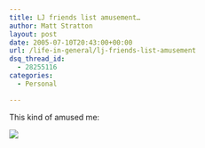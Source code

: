 ```yaml
---
title: LJ friends list amusement…
author: Matt Stratton
layout: post
date: 2005-07-10T20:43:00+00:00
url: /life-in-general/lj-friends-list-amusement
dsq_thread_id:
  - 28255116
categories:
  - Personal

---
```

This kind of amused me:

![][1]

 [1]: https://photos23.flickr.com/25052465_3a7e667e73.jpg